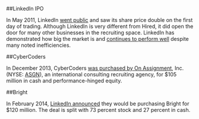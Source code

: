 ##LinkedIn IPO

In May 2011, LinkedIn [went public](http://online.wsj.com/news/articles/SB10001424052748704816604576333132239509622) and saw its share price double on the first day of trading. Although LinkedIn is very different from Hired, it did open the door for many other businesses in the recruiting space. LinkedIn has demonstrated how big the market is and [continues to perform well](http://money.cnn.com/quote/quote.html?symb=LNKD) despite many noted inefficiencies.

##CyberCoders

In December 2013, CyberCoders [was purchased by On Assignment](http://www.businesswire.com/news/home/20131206005553/en/Assignment-Closes-Acquisition-CyberCoders-Holdings#.UwRTK0JdVdc), Inc. (NYSE: [ASGN](https://www.google.com/finance?cid=656148)), an international consulting recruiting agency, for $105 million in cash and performance-hinged equity.

##Bright

In February 2014, [LinkedIn announced](http://press.linkedin.com/News-Releases/326/LinkedIn-To-Acquire-Bright) they would be purchasing Bright for $120 million. The deal is split with 73 percent stock and 27 percent in cash.
